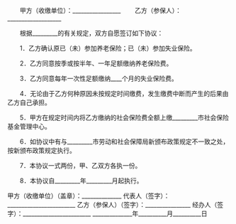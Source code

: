 
 


　　甲方（收缴单位）：_________________
　　乙方（参保人）：___________________


　　根据_________的有关规定，双方自愿签订如下协议：


　　1．乙方确认原已（未）参加养老保险；已（未）参加失业保险。


　　2．乙方同意按季或按半年、一年足额缴纳养老保险费。


　　3．乙方同意每年一次性足额缴纳____个月的失业保险费。


　　4．无论由于乙方何种原因未按规定时间缴费，发生缴费中断而产生的后果由乙方自己承担。


　　5．甲方在规定时间内将乙方缴纳的社会保险费全额上缴_________市社会保险基金管理中心。


　　6．如协议中有与_________市劳动和社会保障局新颁布政策规定不一致之处，按新颁布政策规定执行。


　　7．本协议一式两份，甲、乙双方各执一份。


　　8．本协议自_________年_________月起执行。



甲方（收缴单位）（盖章）：______________
代表人（签字）：________________________
乙方（参保人）（签字）：________________
经办人（签字）：________________________
______________年__________月__________日
 


 

 
 
 
 
 
  


  
 

  


  


  
 
 
 
 

